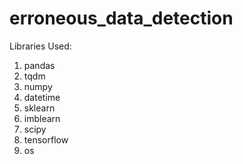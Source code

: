 # erroneous_data_detection


Libraries Used:

1) pandas 
2) tqdm 
3) numpy 
4) datetime
5) sklearn
6) imblearn
7) scipy
8) tensorflow 
9) os
